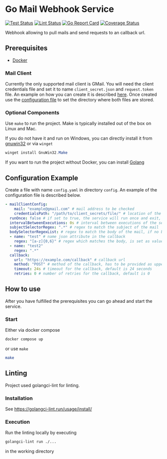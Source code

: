 # Go Mail Webhook Service

[![Test Status](https://github.com/jo-hoe/go-mail-webhook-service/workflows/test/badge.svg)](https://github.com/jo-hoe/go-mail-webhook-service/actions?workflow=test)
[![Lint Status](https://github.com/jo-hoe/go-mail-webhook-service/workflows/lint/badge.svg)](https://github.com/jo-hoe/go-mail-webhook-service/actions?workflow=lint)
[![Go Report Card](https://goreportcard.com/badge/github.com/jo-hoe/go-mail-webhook-service)](https://goreportcard.com/report/github.com/jo-hoe/go-mail-webhook-service)
[![Coverage Status](https://coveralls.io/repos/github/jo-hoe/go-mail-webhook-service/badge.svg?branch=main)](https://coveralls.io/github/jo-hoe/go-mail-webhook-service?branch=main)

Webhook allowing to pull mails and send requests to an callback url.

## Prerequisites

- [Docker](https://docs.docker.com/engine/install/)

### Mail Client

Currently the only supported mail client is GMail.
You will need the client credentials file and set it to name `client_secret.json` and `request.token` file.
An example on how you can create it is described [here](cli\gmail\README.md).
Once created use the [configuration file](#configuration-example) to set the directory where both files are stored.

### Optional Components

Use `make` to run the project. Make is typically installed out of the box on Linux and Mac.

If you do not have it and run on Windows, you can directly install it from [gnuwin32](https://gnuwin32.sourceforge.net/packages/make.htm) or via `winget`

```PowerShell
winget install GnuWin32.Make
```

If you want to run the project without Docker, you can install [Golang](https://go.dev/doc/install)

## Configuration Example

Create a file with name `config.yaml` in directory `config`.
An example of the configuration file is described below.

```yaml
- mailClientConfig: 
    mail: "example@gmail.com" # mail address to be checked
    credentialsPath: "/path/to/client_secrets/file/" # location of the credentials files for the mail client, can also be a location relative to the current directory
  runOnce: false # if set to true, the service will run once and exit, default is false
  intervalBetweenExecutions: 0s # interval between executions of the service, default is 0 seconds
  subjectSelectorRegex: ".*" # regex to match the subject of the mail
  bodySelectorRegexList: # regex to match the body of the mail, if no body is needed do not set this
  - name: "test" # name json attribute in the callback 
    regex: "[a-z]{0,6}" # regex which matches the body, is set as value of the json attribute
  - name: "test2"
    regex: ".*"
  callback:
    url: "https://example.com/callback" # callback url
    method: "POST" # method of the callback, has to be provided as uppercase string
    timeout: 24s # timeout for the callback, default is 24 seconds
    retries: 0 # number of retries for the callback, default is 0
```

## How to use

After you have fulfilled the prerequisites you can go ahead and start the service.

### Start

Either via docker compose

```bash
docker compose up
```

or use `make`

```bash
make
```

## Linting

Project used golangci-lint for linting.

### Installation

See <https://golangci-lint.run/usage/install/>

### Execution

Run the linting locally by executing

```bash
golangci-lint run ./...
```

in the working directory
